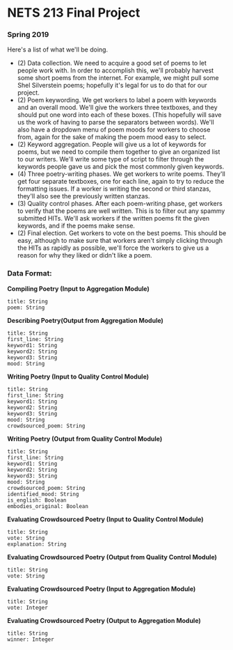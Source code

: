 # NETS 213 Final Project
### Spring 2019

Here's a list of what we'll be doing.
* (2) Data collection. We need to acquire a good set of poems to let people work with. In order to accomplish this, we'll probably harvest some short poems from the internet. For example, we might pull some Shel Silverstein poems; hopefully it's legal for us to do that for our project.
* (2) Poem keywording. We get workers to label a poem with keywords and an overall mood. We'll give the workers three textboxes, and they should put one word into each of these boxes. (This hopefully will save us the work of having to parse the separators between words). We'll also have a dropdown menu of poem moods for workers to choose from, again for the sake of making the poem mood easy to select.
* (2) Keyword aggregation. People will give us a lot of keywords for poems, but we need to compile them together to give an organized list to our writers. We'll write some type of script to filter through the keywords people gave us and pick the most commonly given keywords.
* (4) Three poetry-writing phases. We get workers to write poems. They'll get four separate textboxes, one for each line, again to try to reduce the formatting issues. If a worker is writing the second or third stanzas, they'll also see the previously written stanzas.
* (3) Quality control phases. After each poem-writing phase, get workers to verify that the poems are well written. This is to filter out any spammy submitted HITs. We'll ask workers if the written poems fit the given keywords, and if the poems make sense.
* (2) Final election. Get workers to vote on the best poems. This should be easy, although to make sure that workers aren't simply clicking through the HITs as rapidly as possible, we'll force the workers to give us a reason for why they liked or didn't like a poem.



### Data Format:

**Compiling Poetry (Input to Aggregation Module)**
```
title: String
poem: String
```

**Describing Poetry(Output from Aggregation Module)**
```	
title: String
first_line: String
keyword1: String
keyword2: String
keyword3: String
mood: String
```

**Writing Poetry (Input to Quality Control Module)**
```
title: String
first_line: String
keyword1: String
keyword2: String
keyword3: String
mood: String
crowdsourced_poem: String
```

**Writing Poetry (Output from Quality Control Module)**
```
title: String
first_line: String
keyword1: String
keyword2: String
keyword3: String
mood: String
crowdsourced_poem: String
identified_mood: String
is_english: Boolean
embodies_original: Boolean
```

**Evaluating Crowdsourced Poetry (Input to Quality Control Module)**
```
title: String
vote: String
explanation: String
```

**Evaluating Crowdsourced Poetry (Output from Quality Control Module)**
```
title: String
vote: String
````

**Evaluating Crowdsourced Poetry (Input to Aggregation Module)**
```
title: String
vote: Integer
```

**Evaluating Crowdsourced Poetry (Output to Aggregation Module)**
```
title: String
winner: Integer
```